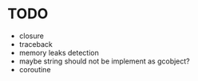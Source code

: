 # TODO
+ closure
+ traceback
+ memory leaks detection
+ maybe string should not be implement as gcobject?
+ coroutine
